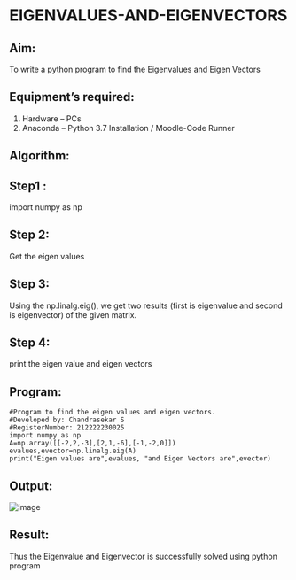 # EIGENVALUES-AND-EIGENVECTORS
## Aim:
To write a python program to find the Eigenvalues and Eigen Vectors
## Equipment’s required:
1. 	Hardware – PCs
2. 	Anaconda – Python 3.7 Installation / Moodle-Code Runner
## Algorithm:
## Step1 :
import numpy as np

## Step 2:
Get the eigen values

## Step 3:
Using the np.linalg.eig(), we get two results (first is eigenvalue and second is eigenvector) of the given matrix.

## Step 4:
print the eigen value and eigen vectors 

## Program:
```
#Program to find the eigen values and eigen vectors.
#Developed by: Chandrasekar S
#RegisterNumber: 212222230025
import numpy as np
A=np.array([[-2,2,-3],[2,1,-6],[-1,-2,0]])
evalues,evector=np.linalg.eig(A)
print("Eigen values are",evalues, "and Eigen Vectors are",evector)
``` 

## Output:
![image](https://github.com/ChandrasekarS22008273/EIGENVALUES-AND-EIGENVECTORS/assets/119643845/13a0afc5-f11f-4ece-bbf0-b779a29ff46f)

## Result:
Thus the Eigenvalue and Eigenvector is successfully solved using python program
